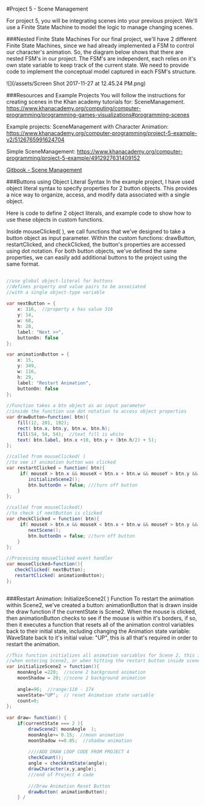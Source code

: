 #Project 5 - Scene Management

For project 5, you will be integrating scenes into your previous project.  We'll use a Finite State Machine to model the logic to manage changing scenes.  

###Nested Finite State Machines 
For our final project, we'll have 2 different Finite State Machines, since we had already implemented a FSM to control our character's animation.  So, the diagram below shows that there are nested FSM's in our project.  The FSM's are independent, each relies on it's own state variable to keep track of the current state.  We need to provide code to implement the conceptual model captured in each FSM's structure.

![](/assets/Screen Shot 2017-11-27 at 12.45.24 PM.png)


###Resources and Example Projects
You will follow the instructions for creating scenes in the Khan academy tutorials for: SceneManagement.
https://www.khanacademy.org/computing/computer-programming/programming-games-visualizations#programming-scenes
 
Example projects:
SceneManagement with Character Animation:  https://www.khanacademy.org/computer-programming/project-5-example-v2/5126765991624704

Simple SceneManagement:
https://www.khanacademy.org/computer-programming/project-5-example/4912927631409152

[Gitbook - Scene Management](/scene-management-state-variables.md)

###Buttons using Object Literal Syntax
In the example project, I have used object literal syntax to specify properties for 2 button objects.  This provides a nice way to organize, access, and modify data associated with a single object.

Here is code to define 2 object literals, and example code to show how to use these objects in custom functions.

Inside mouseClicked( ), we call functions that we've designed to take a button object as input parameter. Within the custom functions: drawButton, restartClicked, and checkClicked, the button's properties are accessed using dot notation.  For both button objects, we've defined the same properties, we can easily add additional buttons to the project using the same format.   
    

```java
 
//use global object-literal for buttons
//defines property and value pairs to be associated
//with a single object-type variable
    
var nextButton = {
    x: 316,  //property x has value 316
    y: 14,
    w: 68,
    h: 28,
    label: "Next >>",
    buttonOn: false
};

var animationButton = {
    x: 15,
    y: 349,
    w: 116,
    h: 29,
    label: "Restart Animation",
    buttonOn: false
};
    
//Function takes a btn object as an input parameter
//inside the function use dot notation to access object properties
var drawButton=function( btn){
    fill(12, 201, 192);
    rect( btn.x, btn.y, btn.w, btn.h);
    fill(54, 54, 54);  //text fill is white
    text( btn.label, btn.x +10, btn.y + (btn.h/2) + 5);
}; 

//called from mouseClicked( )
//to see if animation button was clicked
var restartClicked = function( btn){
     if( mouseX > btn.x && mouseX < btn.x + btn.w && mouseY > btn.y && mouseY < btn.y + btn.h){
        initializeScene2();
        btn.buttonOn = false; ///turn off button
    }
};

//called from mouseClicked()
//to check if nextButton is clicked
var checkClicked = function( btn){
     if( mouseX > btn.x && mouseX < btn.x + btn.w && mouseY > btn.y && mouseY < btn.y + btn.h){
        nextScene();
        btn.buttonOn = false; //turn off button
    }
};

//Processing mouseClicked event handler
var mouseClicked=function(){
   checkClicked( nextButton);
   restartClicked( animationButton);
};
      
```

###Restart Animation:  InitializeScene2( ) Function
To restart the animation within Scene2, we've created a button:  animationButton that is drawn inside the draw function if the currentState is Scene2. When the mouse is clicked, then animationButton checks to see if the mouse is within it's borders, if so, then it executes a function that resets all of the animation control variables back to their initial state, including changing the Animation state variable:  WaveState back to it's initial value: "UP", this is all that's required in order to restart the animation.


```java
//This function initializes all animation variables for Scene 2, this is called
//when entering Scene2, or when hitting the restart button inside scene2.
var initializeScene2 = function(){
    moonAngle =220;  //scene 2 background animation
    moonShadow = 20; //scene 2 background animation
    
    angle=96;  //range:110 - 174 
    waveState="UP";  // reset Animation state variable
    count=0; 
};
 
var draw= function() {
    if(currentState === 2 ){
        drawScene2( moonAngle  );
        moonAngle+= 0.15;  //moon animation
        moonShadow +=0.05;  //shadow animation
     
        ////ADD DRAW LOOP CODE FROM PROJECT 4 
        checkCount();
        angle = checkArmState(angle);
        drawCharacter(x,y,angle); 
        ///end of Project 4 code
   
        ///Draw Animation Reset Button
        drawButton( animationButton);
    } /


```

